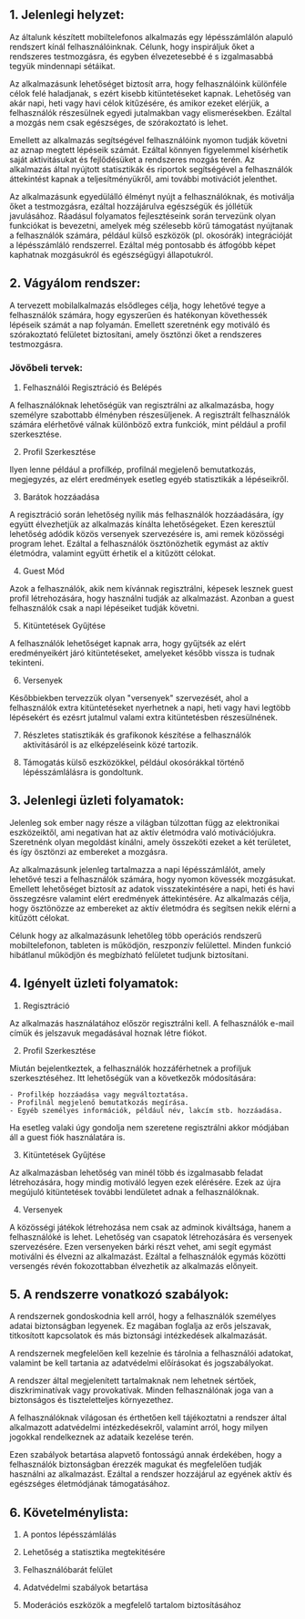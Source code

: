 ## 1. Jelenlegi helyzet:

Az általunk készített mobiltelefonos alkalmazás egy lépésszámlálón alapuló rendszert kínál felhasználóinknak.
Célunk, hogy inspiráljuk őket a rendszeres testmozgásra, és egyben élvezetesebbé é
s izgalmasabbá tegyük mindennapi sétáikat.

Az alkalmazásunk lehetőséget biztosít arra, hogy felhasználóink különféle célok felé haladjanak,
s ezért kisebb kitüntetéseket kapnak.
Lehetőség van akár napi, heti vagy havi célok kitűzésére, és amikor ezeket elérjük,
a felhasználók részesülnek egyedi jutalmakban vagy elismerésekben.
Ezáltal a mozgás nem csak egészséges, de szórakoztató is lehet.

Emellett az alkalmazás segítségével felhasználóink nyomon tudják követni az aznap megtett lépéseik számát.
Ezáltal könnyen figyelemmel kísérhetik saját aktivitásukat és fejlődésüket a rendszeres mozgás terén.
Az alkalmazás által nyújtott statisztikák és riportok segítségével a felhasználók áttekintést kapnak
a teljesítményükről, ami további motivációt jelenthet.

Az alkalmazásunk egyedülálló élményt nyújt a felhasználóknak, és motiválja őket a testmozgásra,
ezáltal hozzájárulva egészségük és jóllétük javulásához.
Ráadásul folyamatos fejlesztéseink során tervezünk olyan funkciókat is bevezetni,
amelyek még szélesebb körű támogatást nyújtanak a felhasználók számára, például külső eszközök
(pl. okosórák) integrációját a lépésszámláló rendszerrel.
Ezáltal még pontosabb és átfogóbb képet kaphatnak mozgásukról és egészségügyi állapotukról.

## 2. Vágyálom rendszer:

A tervezett mobilalkalmazás elsődleges célja, hogy lehetővé tegye a felhasználók számára,
hogy egyszerűen és hatékonyan követhessék lépéseik számát a nap folyamán.
Emellett szeretnénk egy motiváló és szórakoztató felületet biztosítani,
amely ösztönzi őket a rendszeres testmozgásra.

### Jövőbeli tervek:

1. Felhasználói Regisztráció és Belépés

A felhasználóknak lehetőségük van regisztrálni az alkalmazásba, hogy személyre szabottabb élményben részesüljenek.
A regisztrált felhasználók számára elérhetővé válnak különböző extra funkciók, mint például a profil szerkesztése.

2. Profil Szerkesztése

Ilyen lenne például a profilkép, profilnál megjelenő bemutatkozás, megjegyzés,
az elért eredmények esetleg egyéb statisztikák a lépéseikről.

3. Barátok hozzáadása

A regisztráció során lehetőség nyílik más felhasználók hozzáadására,
így együtt élvezhetjük az alkalmazás kínálta lehetőségeket.
Ezen keresztül lehetőség adódik közös versenyek szervezésére is,
ami remek közösségi program lehet.
Ezáltal a felhasználók ösztönözhetik egymást az aktív életmódra, valamint együtt érhetik el a kitűzött célokat.

4. Guest Mód

Azok a felhasználók, akik nem kívánnak regisztrálni, képesek lesznek guest profil létrehozására,
hogy használni tudják az alkalmazást.
Azonban a guest felhasználók csak a napi lépéseiket tudják követni.

5. Kitüntetések Gyűjtése

A felhasználók lehetőséget kapnak arra, hogy gyűjtsék az elért eredményeikért járó kitüntetéseket,
amelyeket később vissza is tudnak tekinteni.

6. Versenyek

Későbbiekben tervezzük olyan "versenyek" szervezését, ahol a felhasználók extra kitüntetéseket nyerhetnek a napi,
heti vagy havi legtöbb lépésekért és ezésrt jutalmul valami extra kitüntetésben részesülnének.

7. Részletes statisztikák és grafikonok készítése a felhasználók aktivitásáról is az elképzeléseink közé tartozik.


8. Támogatás külső eszközökkel, például okosórákkal történő lépésszámlálásra is gondoltunk.

## 3. Jelenlegi üzleti folyamatok:

Jelenleg sok ember nagy része a világban túlzottan függ az elektronikai eszközeiktől,
ami negatívan hat az aktív életmódra való motivációjukra.
Szeretnénk olyan megoldást kínálni, amely összeköti ezeket a két területet, és így ösztönzi az embereket a mozgásra.

Az alkalmazásunk jelenleg tartalmazza a napi lépésszámlálót, amely lehetővé teszi a felhasználók számára,
hogy nyomon kövessék mozgásukat.
Emellett lehetőséget biztosít az adatok visszatekintésére a napi, heti és havi összegzésre
valamint elért eredmények áttekintésére.
Az alkalmazás célja, hogy ösztönözze az embereket az aktív életmódra és segítsen nekik elérni a kitűzött célokat.

Célunk hogy az alkalmazásunk lehetőleg több operációs rendszerű mobiltelefonon, tableten is  működjön,
reszponzív felülettel.
Minden funkció hibátlanul működjön és megbízható felületet tudjunk biztosítani.

## 4. Igényelt üzleti folyamatok:

1. Regisztráció

Az alkalmazás használatához először regisztrálni kell.
A felhasználók e-mail címük és jelszavuk megadásával hoznak létre fiókot.

2. Profil Szerkesztése

Miután bejelentkeztek, a felhasználók hozzáférhetnek a profiljuk szerkesztéséhez.
Itt lehetőségük van a következők módosítására:

    - Profilkép hozzáadása vagy megváltoztatása.
    - Profilnál megjelenő bemutatkozás megírása.
    - Egyéb személyes információk, például név, lakcím stb. hozzáadása.

Ha esetleg valaki úgy gondolja nem szeretene regisztrálni akkor módjában áll a guest fiók használatára is.

3. Kitüntetések Gyűjtése

Az alkalmazásban lehetőség van minél több és izgalmasabb feladat létrehozására,
hogy mindig motiváló legyen ezek elérésére.
Ezek az újra megújuló kitüntetések további lendületet adnak a felhasználóknak.

4. Versenyek

A közösségi játékok létrehozása nem csak az adminok kiváltsága, hanem a felhasználóké is lehet.
Lehetőség van csapatok létrehozására és versenyek szervezésére.
Ezen versenyeken bárki részt vehet, ami segít egymást motiválni és élvezni az alkalmazást.
Ezáltal a felhasználók egymás közötti versengés révén fokozottabban élvezhetik az alkalmazás előnyeit.

## 5. A rendszerre vonatkozó szabályok:

A rendszernek gondoskodnia kell arról, hogy a felhasználók személyes adatai biztonságban legyenek. 
Ez magában foglalja az erős jelszavak, titkosított kapcsolatok és más biztonsági intézkedések alkalmazását.

A rendszernek megfelelően kell kezelnie és tárolnia a felhasználói adatokat, 
valamint be kell tartania az adatvédelmi előírásokat és jogszabályokat.

A rendszer által megjelenített tartalmaknak nem lehetnek sértőek, 
diszkriminatívak vagy provokatívak. Minden felhasználónak joga van a biztonságos és tiszteletteljes környezethez.

A felhasználóknak világosan és érthetően kell tájékoztatni a rendszer által alkalmazott 
adatvédelmi intézkedésekről, valamint arról, hogy milyen jogokkal rendelkeznek az adataik kezelése terén.

Ezen szabályok betartása alapvető fontosságú annak érdekében, hogy a felhasználók biztonságban érezzék 
magukat és megfelelően tudják használni az alkalmazást. 
Ezáltal a rendszer hozzájárul az egyének aktív és egészséges életmódjának támogatásához.

## 6. Követelménylista:

1. A pontos lépésszámlálás


2. Lehetőség a statisztika megtekitésére


3. Felhasználóbarát felület


4. Adatvédelmi szabályok betartása


5. Moderációs eszközök a megfelelő tartalom biztosításához